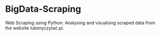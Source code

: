 # BigData-Scraping
Web Scraping using Python. Analysing and visualisng scraped data from the website lubimyczytać.pl.
